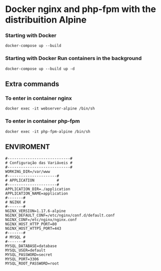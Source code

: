 # Docker nginx and php-fpm with the distribuition Alpine
### Starting with Docker
    docker-compose up --build 
### Starting with Docker Run containers in the background
    docker-compose up --build up -d
## Extra commands
### To enter in container nginx
    docker exec -it webserver-alpine /bin/sh
### To enter in container php-fpm    
    docker exec -it php-fpm-alpine /bin/sh
## ENVIROMENT
    #----------------------------#
    # Configuração das Variáveis #
    #----------------------------#
    WORKING_DIR=/var/www
    #----------------------#
    # APPLICATION          #
    #----------------------#
    APPLICATION_DIR=./application
    APPLICATION_NAME=application
    #-------#
    # NGINX #
    #-------#
    NGINX_VERSION=1.17.6-alpine
    NGINX_DEFAULT_CONF=/etc/nginx/conf.d/default.conf
    NGINX_CONF=/etc/nginx/nginx.conf
    NGINX_HOST_HTTP_PORT=80
    NGINX_HOST_HTTPS_PORT=443
    #-------#
    # MYSQL #
    #-------#
    MYSQL_DATABASE=database
    MYSQL_USER=default
    MYSQL_PASSWORD=secret
    MYSQL_PORT=3306
    MYSQL_ROOT_PASSWORD=root